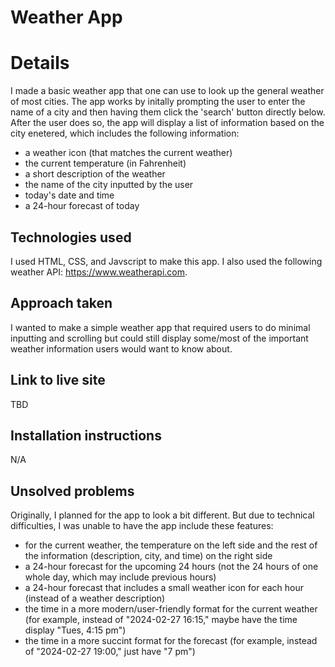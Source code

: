 # Weather App

# Details

I made a basic weather app that one can use to look up the general weather of most cities. The app works by initally prompting the user to enter the name of a city and then having them click the 'search' button directly below. After the user does so, the app will display a list of information based on the city enetered, which includes the following information:

- a weather icon (that matches the current weather)
- the current temperature (in Fahrenheit)
- a short description of the weather
- the name of the city inputted by the user
- today's date and time
- a 24-hour forecast of today

## Technologies used

I used HTML, CSS, and Javscript to make this app. I also used the following weather API: https://www.weatherapi.com. 

## Approach taken

I wanted to make a simple weather app that required users to do minimal inputting and scrolling but could still display some/most of the important weather information users would want to know about. 

## Link to live site 

TBD

## Installation instructions

N/A

## Unsolved problems

Originally, I planned for the app to look a bit different. But due to technical difficulties, I was unable to have the app include these features:

- for the current weather, the temperature on the left side and the rest of the information (description, city, and time) on the right side
- a 24-hour forecast for the upcoming 24 hours (not the 24 hours of one whole day, which may include previous hours)
- a 24-hour forecast that includes a small weather icon for each hour (instead of a weather description)
- the time in a more modern/user-friendly format for the current weather (for example, instead of "2024-02-27 16:15," maybe have the time display "Tues, 4:15 pm")
- the time in a more succint format for the forecast (for example, instead of "2024-02-27 19:00," just have "7 pm")
 

